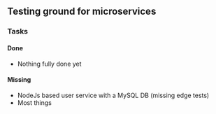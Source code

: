 ## Testing ground for microservices

### Tasks

#### Done
* Nothing fully done yet

#### Missing
* NodeJs based user service with a MySQL DB (missing edge tests)
* Most things

